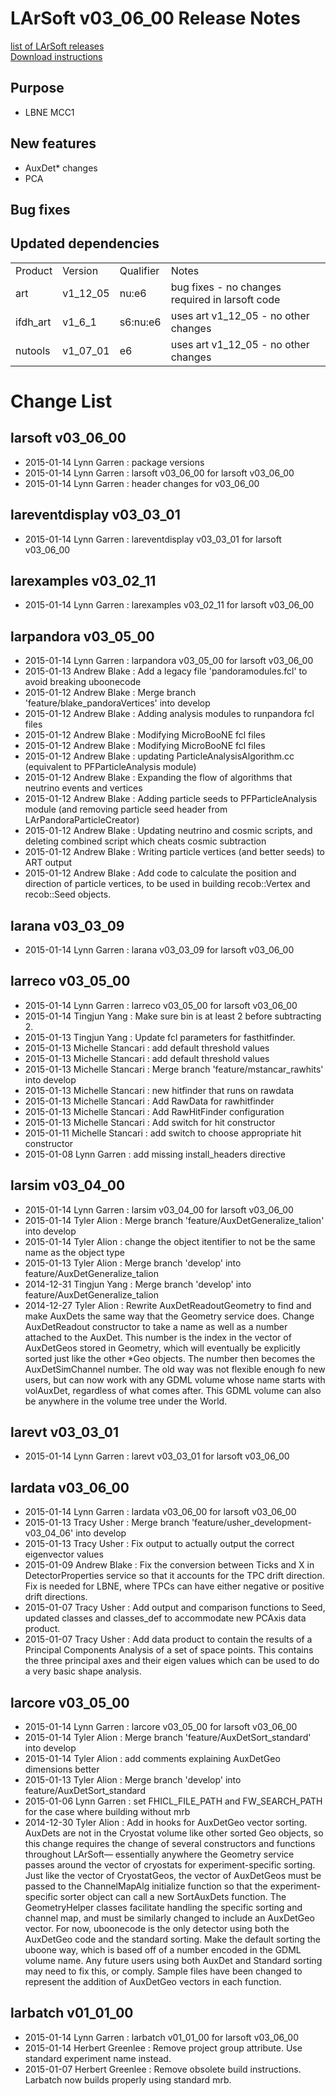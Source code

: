 # LArSoft v03_06_00 Release Notes



[list of LArSoft releases](LArSoft_release_list)  
[Download instructions](https://scisoft.fnal.gov/scisoft/bundles/larsoft/v03_06_00/larsoft-v03_06_00.html)

## Purpose

-   LBNE MCC1

## New features

-   AuxDet\* changes
-   PCA

## Bug fixes

## Updated dependencies

|          |          |           |                                                 |
|----------|----------|-----------|-------------------------------------------------|
| Product  | Version  | Qualifier | Notes                                           |
| art      | v1_12_05 | nu:e6     | bug fixes - no changes required in larsoft code |
| ifdh_art | v1_6_1  | s6:nu:e6  | uses art v1_12_05 - no other changes            |
| nutools  | v1_07_01 | e6        | uses art v1_12_05 - no other changes            |

# Change List

## larsoft v03_06_00

-   2015-01-14 Lynn Garren : package versions
-   2015-01-14 Lynn Garren : larsoft v03_06_00 for larsoft v03_06_00
-   2015-01-14 Lynn Garren : header changes for v03_06_00

## lareventdisplay v03_03_01

-   2015-01-14 Lynn Garren : lareventdisplay v03_03_01 for larsoft v03_06_00

## larexamples v03_02_11

-   2015-01-14 Lynn Garren : larexamples v03_02_11 for larsoft v03_06_00

## larpandora v03_05_00

-   2015-01-14 Lynn Garren : larpandora v03_05_00 for larsoft v03_06_00
-   2015-01-13 Andrew Blake : Add a legacy file 'pandoramodules.fcl' to avoid breaking uboonecode
-   2015-01-12 Andrew Blake : Merge branch 'feature/blake_pandoraVertices' into develop
-   2015-01-12 Andrew Blake : Adding analysis modules to runpandora fcl files
-   2015-01-12 Andrew Blake : Modifying MicroBooNE fcl files
-   2015-01-12 Andrew Blake : Modifying MicroBooNE fcl files
-   2015-01-12 Andrew Blake : updating ParticleAnalysisAlgorithm.cc (equivalent to PFParticleAnalysis module)
-   2015-01-12 Andrew Blake : Expanding the flow of algorithms that neutrino events and vertices
-   2015-01-12 Andrew Blake : Adding particle seeds to PFParticleAnalysis module (and removing particle seed header from LArPandoraParticleCreator)
-   2015-01-12 Andrew Blake : Updating neutrino and cosmic scripts, and deleting combined script which cheats cosmic subtraction
-   2015-01-12 Andrew Blake : Writing particle vertices (and better seeds) to ART output
-   2015-01-12 Andrew Blake : Add code to calculate the position and direction of particle vertices, to be used in building recob::Vertex and recob::Seed objects.

## larana v03_03_09

-   2015-01-14 Lynn Garren : larana v03_03_09 for larsoft v03_06_00

## larreco v03_05_00

-   2015-01-14 Lynn Garren : larreco v03_05_00 for larsoft v03_06_00
-   2015-01-14 Tingjun Yang : Make sure bin is at least 2 before subtracting 2.
-   2015-01-13 Tingjun Yang : Update fcl parameters for fasthitfinder.
-   2015-01-13 Michelle Stancari : add default threshold values
-   2015-01-13 Michelle Stancari : add default threshold values
-   2015-01-13 Michelle Stancari : Merge branch 'feature/mstancar_rawhits' into develop
-   2015-01-13 Michelle Stancari : new hitfinder that runs on rawdata
-   2015-01-13 Michelle Stancari : Add RawData for rawhitfinder
-   2015-01-13 Michelle Stancari : Add RawHitFinder configuration
-   2015-01-13 Michelle Stancari : Add switch for hit constructor
-   2015-01-11 Michelle Stancari : add switch to choose appropriate hit constructor
-   2015-01-08 Lynn Garren : add missing install_headers directive

## larsim v03_04_00

-   2015-01-14 Lynn Garren : larsim v03_04_00 for larsoft v03_06_00
-   2015-01-14 Tyler Alion : Merge branch 'feature/AuxDetGeneralize_talion' into develop
-   2015-01-14 Tyler Alion : change the object itentifier to not be the same name as the object type
-   2015-01-13 Tyler Alion : Merge branch 'develop' into feature/AuxDetGeneralize_talion
-   2014-12-31 Tingjun Yang : Merge branch 'develop' into feature/AuxDetGeneralize_talion
-   2014-12-27 Tyler Alion : Rewrite AuxDetReadoutGeometry to find and make AuxDets the same way that the Geometry service does. Change AuxDetReadout constructor to take a name as well as a number attached to the AuxDet. This number is the index in the vector of AuxDetGeos stored in Geometry, which will eventually be explicitly sorted just like the other \*Geo objects. The number then becomes the AuxDetSimChannel number. The old way was not flexible enough fo new users, but can now work with any GDML volume whose name starts with volAuxDet, regardless of what comes after. This GDML volume can also be anywhere in the volume tree under the World.

## larevt v03_03_01

-   2015-01-14 Lynn Garren : larevt v03_03_01 for larsoft v03_06_00

## lardata v03_06_00

-   2015-01-14 Lynn Garren : lardata v03_06_00 for larsoft v03_06_00
-   2015-01-13 Tracy Usher : Merge branch 'feature/usher_development-v03_04_06' into develop
-   2015-01-13 Tracy Usher : Fix output to actually output the correct eigenvector values
-   2015-01-09 Andrew Blake : Fix the conversion between Ticks and X in DetectorProperties service so that it accounts for the TPC drift direction. Fix is needed for LBNE, where TPCs can have either negative or positive drift directions.
-   2015-01-07 Tracy Usher : Add output and comparison functions to Seed, updated classes and classes_def to accommodate new PCAxis data product.
-   2015-01-07 Tracy Usher : Add data product to contain the results of a Principal Components Analysis of a set of space points. This contains the three principal axes and their eigen values which can be used to do a very basic shape analysis.

## larcore v03_05_00

-   2015-01-14 Lynn Garren : larcore v03_05_00 for larsoft v03_06_00
-   2015-01-14 Tyler Alion : Merge branch 'feature/AuxDetSort_standard' into develop
-   2015-01-14 Tyler Alion : add comments explaining AuxDetGeo dimensions better
-   2015-01-13 Tyler Alion : Merge branch 'develop' into feature/AuxDetSort_standard
-   2015-01-06 Lynn Garren : set FHICL_FILE_PATH and FW_SEARCH_PATH for the case where building without mrb
-   2014-12-30 Tyler Alion : Add in hooks for AuxDetGeo vector sorting. AuxDets are not in the Cryostat volume like other sorted Geo objects, so this change requires the change of several constructors and functions throughout LArSoft— essentially anywhere the Geometry service passes around the vector of cryostats for experiment-specific sorting. Just like the vector of CryostatGeos, the vector of AuxDetGeos must be passed to the ChannelMapAlg initialize function so that the experiment-specific sorter object can call a new SortAuxDets function. The GeometryHelper classes facilitate handling the specific sorting and channel map, and must be similarly changed to include an AuxDetGeo vector. For now, uboonecode is the only detector using both the AuxDetGeo code and the standard sorting. Make the default sorting the uboone way, which is based off of a number encoded in the GDML volume name. Any future users using both AuxDet and Standard sorting may need to fix this, or comply. Sample files have been changed to represent the addition of AuxDetGeo vectors in each function.

## larbatch v01_01_00

-   2015-01-14 Lynn Garren : larbatch v01_01_00 for larsoft v03_06_00
-   2015-01-14 Herbert Greenlee : Remove project group attribute. Use standard experiment name instead.
-   2015-01-07 Herbert Greenlee : Remove obsolete build instructions. Larbatch now builds properly using standard mrb.
